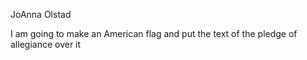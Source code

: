 JoAnna Olstad

I am going to make an American flag and put the text of the pledge of allegiance over it 

